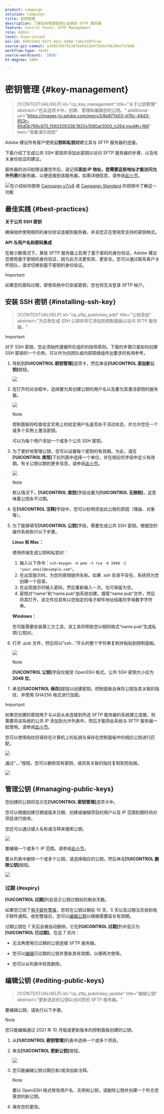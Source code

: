 ```yaml
---
product: campaign
solution: Campaign
title: 密钥管理
description: 了解如何管理密钥以连接到 SFTP 服务器
feature: Control Panel, SFTP Management
role: Admin
level: Experienced
exl-id: 03815e01-6371-4e1c-b4b8-7abe25957cee
source-git-commit: a3485766791387bd9422b4f29daf86296efafb98
workflow-type: tm+mt
source-wordcount: '1058'
ht-degree: 100%

---
```


# 密钥管理 {#key-management}

>[!CONTEXTUALHELP]
>id="cp_key_management"
>title="关于公钥管理"
>abstract="在此选项卡中，创建、管理和编辑您的公钥。"
>additional-url="https://images-tv.adobe.com/mpcv3/8a977e03-d76c-44d3-853c-95d0b799c870_1560205338.1920x1080at3000_h264.mp4#t=166" text="观看演示视频"

Adobe 建议所有客户使用&#x200B;**公钥和私钥对**&#x200B;建立其与 SFTP 服务器的连接。

下面介绍了生成公共 SSH 密钥并添加此密钥以访问 SFTP 服务器的步骤，以及有关身份验证的建议。

服务器的访问权限设置完毕后，请记得&#x200B;**添加 IP 地址，您需要这些地址才能访问允许列表**&#x200B;的服务器，以便连接到该服务器。如需详细信息，请参阅[此小节](../../instances-settings/using/ip-allow-listing-instance-access.md)。

![](assets/do-not-localize/how-to-video.png)在介绍如何使用 [Campaign v7/v8](https://experienceleague.adobe.com/docs/campaign-classic-learn/control-panel/sftp-management/generate-ssh-key.html?lang=zh-Hans#sftp-management) 或 [Campaign Standard](https://experienceleague.adobe.com/docs/campaign-standard-learn/control-panel/sftp-management/generate-ssh-key.html?lang=zh-Hans#sftp-management) 的视频中了解这一功能

## 最佳实践 {#best-practices}

**关于公共 SSH 密钥**

确保始终使用相同的身份验证连接到服务器，并且您正在使用受支持的密钥格式。

**API 与用户名和密码集成**

在极少数情况下，某些 SFTP 服务器上启用了基于密码的身份验证。Adobe 建议您使用基于密钥的身份验证，因为此方法更有效、更安全。您可以通过联系客户关怀团队，请求切换到基于密钥的身份验证。

>[!IMPORTANT]
>
>如果您的密码过期，即使系统中已安装密钥，您也将无法登录 SFTP 帐户。

## 安装 SSH 密钥 {#installing-ssh-key}

>[!CONTEXTUALHELP]
>id="cp_sftp_publickey_add"
>title="公钥添加"
>abstract="为实例生成 SSH 公钥并将它添加到控制面板以访问 SFTP 服务器。"

>[!IMPORTANT]
>
>对于 SSH 密钥，您必须始终遵循所在组织的指导原则。下面的步骤只是如何创建 SSH 密钥的一个示例，可以作为向团队或内部网络组传达要求的有用参考。

1. 导航到&#x200B;**[!UICONTROL 密钥管理]**&#x200B;选项卡，然后单击&#x200B;**[!UICONTROL 添加新公钥]**&#x200B;按钮。

   ![](assets/key0.png)

1. 在打开的对话框中，选择要为其创建公钥的用户名以及要为其激活密钥的服务器。

   ![](assets/key1.png)

   >[!NOTE]
   >
   >控制面板将检查给定实例上的给定用户名是否处于活动状态，并允许您在一个或多个实例上激活密钥。
   >
   >可以为每个用户添加一个或多个公共 SSH 密钥。

1. 为了更好地管理公钥，您可以设置每个密钥的有效期。为此，请在&#x200B;**[!UICONTROL 类型]**&#x200B;下拉列表中选择一个单位，并在相应的字段中定义有效期。有关公钥过期的更多信息，请参阅[此小节](#expiry)。

   ![](assets/key_expiry.png)

   >[!NOTE]
   >
   >默认情况下，**[!UICONTROL 类型]**&#x200B;字段设置为&#x200B;**[!UICONTROL 无限制]**，这意味着公钥永不过期。

1. 在&#x200B;**[!UICONTROL 注释]**&#x200B;字段中，您可以标明添加此公钥的原因（理由、对象等）。

1. 为了能够填写&#x200B;**[!UICONTROL 公钥]**&#x200B;字段，需要生成公共 SSH 密钥。根据您的操作系统执行以下步骤。

   **Linux 和 Mac：**

   使用终端生成公钥和私钥对：
   1. 输入以下命令：`ssh-keygen -m pem -t rsa -b 2048 -C "your_email@example.com"`。
   1. 在出现提示时，为您的密钥提供名称。如果 .ssh 目录不存在，系统将为您创建一个目录。
   1. 在出现提示时输入密码，然后重新输入一次。也可保留为空。
   1. 密钥对“name”和“name.pub”由系统创建。搜索“name.pub”文件，然后将其打开。该文件应具有以您指定的电子邮件地址结尾的字母数字字符串。

   **Windows：**

   您可能需要安装第三方工具，该工具将帮助您以相同格式“name.pub”生成私钥/公钥对。

1. 打开 .pub 文件，然后将以“ssh...”开头的整个字符串复制并粘贴到控制面板。

   ![](assets/publickey.png)

   >[!NOTE]
   >
   >**[!UICONTROL 公钥]**&#x200B;字段仅接受 OpenSSH 格式。公共 SSH 密钥大小应为 **2048 位**。

1. 单击&#x200B;**[!UICONTROL 保存]**&#x200B;按钮以创建密钥。控制面板会保存公钥及其关联的指纹，并使用 SHA256 格式进行加密。

>[!IMPORTANT]
>
>如果您创建的密钥用于与以前从未连接到所选 SFTP 服务器的系统建立连接，则需要将该系统的公共 IP 添加到允许列表中，然后才能将此系统与 SFTP 服务器一起使用。请参阅[此小节](ip-range-allow-listing.md)。

您可以使用指纹将保存在计算机上的私钥与保存在控制面板中的相应公钥进行匹配。

![](assets/fingerprint_compare.png)

通过“**...**”按钮，您可以删除现有密钥，或将其关联的指纹复制到剪贴板。

![](assets/key_options.png)

## 管理公钥 {#managing-public-keys}

您创建的公钥将显示在&#x200B;**[!UICONTROL 密钥管理]**&#x200B;选项卡中。

您可以根据创建日期或版本日期、创建或编辑项目的用户以及 IP 范围到期时间对项目进行排序。

您还可以通过键入名称或注释来搜索公钥。

![](assets/control_panel_key_management_sort.png)

要编辑一个或多个 IP 范围，请参阅[此小节](#editing-public-keys)。

要从列表中删除一个或多个公钥，请选择相应的公钥，然后单击&#x200B;**[!UICONTROL 删除公钥]**&#x200B;按钮。

![](assets/control_panel_delete_key.png)

### 过期 {#expiry}

**[!UICONTROL 过期]**&#x200B;列会显示公钥过期前的剩余天数。

如果您订阅了[电子邮件警报](../../performance-monitoring/using/email-alerting.md)，您将在公钥过期前 10 天、5 天以及过期当天收到电子邮件通知。收到警报后，您可以[编辑公钥](#editing-public-keys)以根据需要延长有效期。

过期公钥在 7 天后会被自动删除。它在&#x200B;**[!UICONTROL 过期]**&#x200B;列中显示为&#x200B;**[!UICONTROL 已过期]**。在这 7 天内：

* 无法再使用已过期的公钥连接 SFTP 服务器。

* 您可以[编辑](#editing-public-keys)已过期的公钥并更新其有效期，以便再次使用。

* 您可以从列表中将其删除。

## 编辑公钥 {#editing-public-keys}

>[!CONTEXTUALHELP]
>id="cp_sftp_publickey_update"
>title="编辑公钥"
>abstract="更新选定的公钥以访问您的 SFTP 服务器。"

要编辑公钥，请执行以下步骤。

>[!NOTE]
>
>您只能编辑通过 2021 年 10 月版或更新版本的控制面板创建的公钥。

1. 从&#x200B;**[!UICONTROL 密钥管理]**&#x200B;列表中选择一个或多个项目。
1. 单击&#x200B;**[!UICONTROL 更新公钥]**&#x200B;按钮。

   ![](assets/control_panel_edit_key.png)

1. 您只能编辑公钥过期日和/或添加新注释。

   >[!NOTE]
   >
   >要以 OpenSSH 格式修改用户名、实例和公钥，请删除公钥并创建一个符合您需求的新公钥。

1. 保存您的更改。
